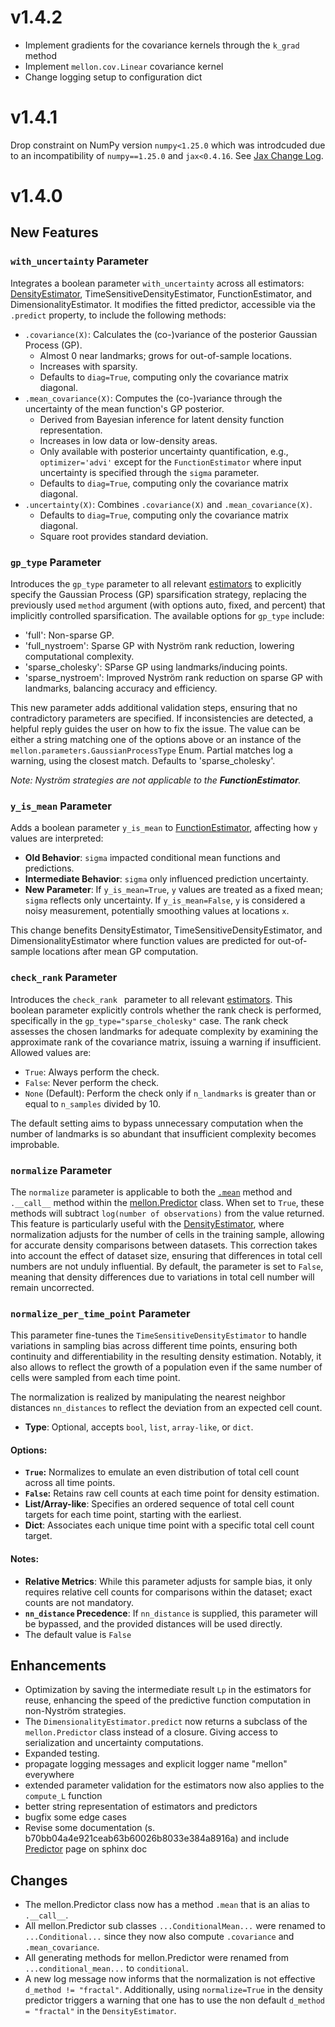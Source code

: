 # v1.4.2

 - Implement gradients for the covariance kernels through the `k_grad` method
 - Implement `mellon.cov.Linear` covariance kernel
 - Change logging setup to configuration dict

# v1.4.1

Drop constraint on NumPy version `numpy<1.25.0` which was introdcuded due to
an incompatibility of `numpy==1.25.0` and `jax<0.4.16`.
See [Jax Change Log](https://jax.readthedocs.io/en/latest/changelog.html#jax-0-4-16-sept-18-2023).

# v1.4.0
## New Features
### `with_uncertainty` Parameter
Integrates a boolean parameter `with_uncertainty` across all estimators: [DensityEstimator](https://mellon.readthedocs.io/en/uncertainty/model.html#mellon.model.DensityEstimator), TimeSensitiveDensityEstimator, FunctionEstimator, and DimensionalityEstimator. It modifies the fitted predictor, accessible via the `.predict` property, to include the following methods:
 - `.covariance(X)`: Calculates the (co-)variance of the posterior Gaussian Process (GP).
   - Almost 0 near landmarks; grows for out-of-sample locations.
   - Increases with sparsity.
   - Defaults to `diag=True`, computing only the covariance matrix diagonal.
 - `.mean_covariance(X)`: Computes the (co-)variance through the uncertainty of the mean function's GP posterior.
   - Derived from Bayesian inference for latent density function representation.
   - Increases in low data or low-density areas.
   - Only available with posterior uncertainty quantification, e.g., `optimizer='advi'` except for the `FunctionEstimator` where input uncertainty is specified through the `sigma` parameter.
   - Defaults to `diag=True`, computing only the covariance matrix diagonal.
 - `.uncertainty(X)`: Combines `.covariance(X)` and `.mean_covariance(X)`.
   - Defaults to `diag=True`, computing only the covariance matrix diagonal.
   - Square root provides standard deviation.

### `gp_type` Parameter
Introduces the `gp_type` parameter to all relevant [estimators](https://mellon.readthedocs.io/en/uncertainty/model.html) to explicitly specify the Gaussian Process (GP) sparsification strategy, replacing the previously used `method` argument (with options auto, fixed, and percent) that implicitly controlled sparsification. The available options for `gp_type` include:
 - 'full': Non-sparse GP.
 - 'full_nystroem': Sparse GP with Nyström rank reduction, lowering computational complexity.
 - 'sparse_cholesky': SParse GP using landmarks/inducing points.
 - 'sparse_nystroem': Improved Nyström rank reduction on sparse GP with landmarks, balancing accuracy and efficiency.

This new parameter adds additional validation steps, ensuring that no contradictory parameters are specified. If inconsistencies are detected, a helpful reply guides the user on how to fix the issue. The value can be either a string matching one of the options above or an instance of the `mellon.parameters.GaussianProcessType` Enum. Partial matches log a warning, using the closest match. Defaults to 'sparse_cholesky'.

*Note: Nyström strategies are not applicable to the **FunctionEstimator**.*

### `y_is_mean` Parameter
Adds a boolean parameter `y_is_mean` to [FunctionEstimator](https://mellon.readthedocs.io/en/uncertainty/model.html#mellon.model.FunctionEstimator), affecting how `y` values are interpreted:
- **Old Behavior**: `sigma` impacted conditional mean functions and predictions.
- **Intermediate Behavior**: `sigma` only influenced prediction uncertainty.
- **New Parameter**: If `y_is_mean=True`, `y` values are treated as a fixed mean; `sigma` reflects only uncertainty. If `y_is_mean=False`, `y` is considered a noisy measurement, potentially smoothing values at locations `x`.

This change benefits DensityEstimator, TimeSensitiveDensityEstimator, and DimensionalityEstimator where function values are predicted for out-of-sample locations after mean GP computation.

### `check_rank` Parameter
Introduces the `check_rank ` parameter to all relevant [estimators](https://mellon.readthedocs.io/en/uncertainty/model.html). This boolean parameter explicitly controls whether the rank check is performed, specifically in the `gp_type="sparse_cholesky"` case. The rank check assesses the chosen landmarks for adequate complexity by examining the approximate rank of the covariance matrix, issuing a warning if insufficient. Allowed values are:
 - `True`: Always perform the check.
 - `False`: Never perform the check.
 - `None` (Default): Perform the check only if `n_landmarks` is greater than or equal to `n_samples` divided by 10.

The default setting aims to bypass unnecessary computation when the number of landmarks is so abundant that insufficient complexity becomes improbable.

### `normalize` Parameter

The `normalize` parameter is applicable to both the [`.mean`](https://mellon.readthedocs.io/en/uncertainty/serialization.html#mellon.Predictor.mean) method and `.__call__` method within the [mellon.Predictor](https://mellon.readthedocs.io/en/uncertainty/serialization.html#predictor-class) class. When set to `True`, these methods will subtract `log(number of observations)` from the value returned. This feature is particularly useful with the [DensityEstimator](https://mellon.readthedocs.io/en/uncertainty/model.html#mellon.model.DensityEstimator), where normalization adjusts for the number of cells in the training sample, allowing for accurate density comparisons between datasets. This correction takes into account the effect of dataset size, ensuring that differences in total cell numbers are not unduly influential. By default, the parameter is set to `False`, meaning that density differences due to variations in total cell number will remain uncorrected.

### `normalize_per_time_point` Parameter

This parameter fine-tunes the `TimeSensitiveDensityEstimator` to handle variations in sampling bias across different time points, ensuring both continuity and differentiability in the resulting density estimation. Notably, it also allows to reflect the growth of a population even if the same number of cells were sampled from each time point.

The normalization is realized by manipulating the nearest neighbor distances
`nn_distances` to reflect the deviation from an expected cell count.

- **Type**: Optional, accepts `bool`, `list`, `array-like`, or `dict`.

#### Options:

- **`True`:** Normalizes to emulate an even distribution of total cell count across all time points.
- **`False`:** Retains raw cell counts at each time point for density estimation.
- **List/Array-like**: Specifies an ordered sequence of total cell count targets for each time point, starting with the earliest.
- **Dict**: Associates each unique time point with a specific total cell count target.

#### Notes:

- **Relative Metrics**: While this parameter adjusts for sample bias, it only requires relative cell counts for comparisons within the dataset; exact counts are not mandatory.
- **`nn_distance` Precedence**: If `nn_distance` is supplied, this parameter will be bypassed, and the provided distances will be used directly.
- The default value is `False`


## Enhancements
 - Optimization by saving the intermediate result `Lp` in the estimators for reuse, enhancing the speed of the predictive function computation in non-Nyström strategies.
 - The `DimensionalityEstimator.predict` now returns a subclass of the `mellon.Predictor` class instead of a closure. Giving access to serialization and uncertainty computations.
 - Expanded testing.
 - propagate logging messages and explicit logger name "mellon" everywhere
 - extended parameter validation for the estimators now also applies to the `compute_L` function
 - better string representation of estimators and predictors
 - bugfix some edge cases
 - Revise some documentation (s. b70bb04a4e921ceab63b60026b8033e384a8916a) and include [Predictor](https://mellon.readthedocs.io/en/uncertainty/predictor.html) page on sphinx doc

## Changes

 - The mellon.Predictor class now has a method `.mean` that is an alias to `.__call__`.
 - All mellon.Predictor sub classes `...ConditionalMean...` were renamed to `...Conditional...` since they now also compute `.covariance` and `.mean_covariance`.
 - All generating methods for mellon.Predictor were renamed from `...conditional_mean...` to `conditional`.
 - A new log message now informs that the normalization is not effective `d_method != "fractal"`. Additionally, using `normalize=True` in the density predictor triggers a warning that one has to use the non default `d_method = "fractal"` in the `DensityEstimator`.

